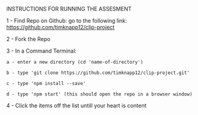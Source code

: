 INSTRUCTIONS FOR RUNNING THE ASSESMENT

1 - Find Repo on Github:
  go to the following link: https://github.com/timknapp12/clip-project 

2 - Fork the Repo

3 - In a Command Terminal:

    a - enter a new directory (cd 'name-of-directory')

    b - type 'git clone https://github.com/timknapp12/clip-project.git'

    c - type 'npm install --save'

    d - type 'npm start' (this should open the repo in a browser window)

4 - Click the items off the list untill your heart is content